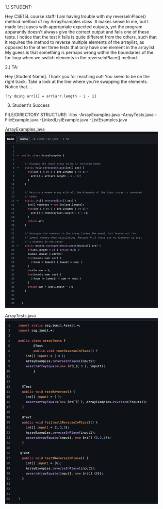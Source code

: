 1.) STUDENT:

Hey CSE15L course staff!
  I am having trouble with my reverseInPlace() method method of my ArrayExamples class. It makes sense to me, but I made test cases with appropriate expected outputs, yet the program apparantly doesn't always give the correct output and fails one of these tests. I notice that the test it fails is quite different from the others, such that it requires the method to reverse multiple elements of the arraylist, as opposed to the other three tests that only have one element in the arraylist. My guess is that something is perhaps wrong within the boundaries of the for-loop when we switch elements in the reverseInPlace() method.

2.) TA:

  Hey [Student Name].
    Thank you for reaching out! You seem to be on the right track. Take a look at the line where you're swapping the elements. Notice that....

    Try doing arr[i] = arr[arr.length - i - 1]

    


3) Student's Success






FILE/DIRECTORY STRUCTURE:
-libs
  -ArrayExamples.java
  -ArrayTests.java
  -FileExample.java
  -LinkedListExample.java
  -ListExamples.java


ArrayExamples.java
  ![Image](ArrayExamples)


ArrayTests.java
  ![Image](ArrayTests)

